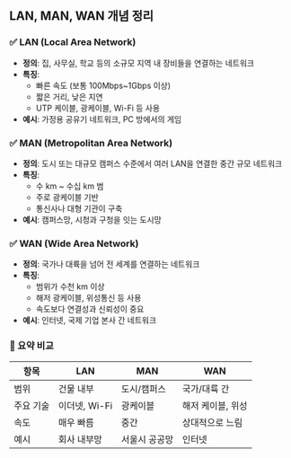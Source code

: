 ## LAN, MAN, WAN 개념 정리

### ✅ LAN (Local Area Network)
- **정의**: 집, 사무실, 학교 등의 소규모 지역 내 장비들을 연결하는 네트워크
- **특징**:
    - 빠른 속도 (보통 100Mbps~1Gbps 이상)
    - 짧은 거리, 낮은 지연
    - UTP 케이블, 광케이블, Wi-Fi 등 사용
- **예시**: 가정용 공유기 네트워크, PC 방에서의 게임

### ✅ MAN (Metropolitan Area Network)
- **정의**: 도시 또는 대규모 캠퍼스 수준에서 여러 LAN을 연결한 중간 규모 네트워크
- **특징**:
    - 수 km ~ 수십 km 범
    - 주로 광케이블 기반
    - 통신사나 대형 기관이 구축
- **예시**: 캠퍼스망, 시청과 구청을 잇는 도시망

### ✅ WAN (Wide Area Network)
- **정의**: 국가나 대륙을 넘어 전 세계를 연결하는 네트워크
- **특징**:
    - 범위가 수천 km 이상
    - 해저 광케이블, 위성통신 등 사용
    - 속도보다 연결성과 신뢰성이 중요
- **예시**: 인터넷, 국제 기업 본사 간 네트워크

### 📌 요약 비교

| 항목 | LAN | MAN | WAN |
|------|-----|-----|-----|
| 범위 | 건물 내부 | 도시/캠퍼스 | 국가/대륙 간 |
| 주요 기술 | 이더넷, Wi-Fi | 광케이블 | 해저 케이블, 위성 |
| 속도 | 매우 빠름 | 중간 | 상대적으로 느림 |
| 예시 | 회사 내부망 | 서울시 공공망 | 인터넷 |
